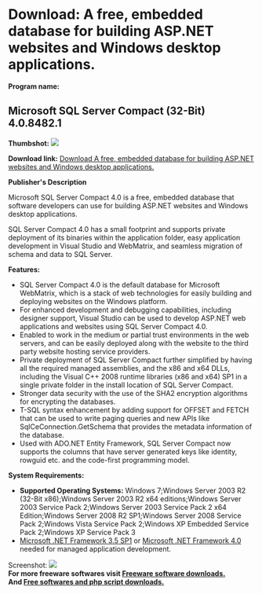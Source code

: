 # Download: A free, embedded database for building ASP.NET websites and Windows desktop applications.

**Program name:**

## Microsoft SQL Server Compact (32-Bit) 4.0.8482.1

  
**Thumbshot:** ![](http://www.freewarefiles.com/screenshot/nopic.gif)   
  
**Download link:** [Download A free, embedded database for building ASP.NET websites and Windows desktop applications.](http://freesoftwares.boysofts.com/Microsoft-SQL-Server-Compact-32-Bit_program_65257.html)  
  


**Publisher's Description**  
  


Microsoft SQL Server Compact 4.0 is a free, embedded database that software developers can use for building ASP.NET websites and Windows desktop applications. 

SQL Server Compact 4.0 has a small footprint and supports private deployment of its binaries within the application folder, easy application development in Visual Studio and WebMatrix, and seamless migration of schema and data to SQL Server.

**Features:**

  * SQL Server Compact 4.0 is the default database for Microsoft WebMatrix, which is a stack of web technologies for easily building and deploying websites on the Windows platform. 
  * For enhanced development and debugging capabilities, including designer support, Visual Studio can be used to develop ASP.NET web applications and websites using SQL Server Compact 4.0. 
  * Enabled to work in the medium or partial trust environments in the web servers, and can be easily deployed along with the website to the third party website hosting service providers. 
  * Private deployment of SQL Server Compact further simplified by having all the required managed assemblies, and the x86 and x64 DLLs, including the Visual C++ 2008 runtime libraries (x86 and x64) SP1 in a single private folder in the install location of SQL Server Compact. 
  * Stronger data security with the use of the SHA2 encryption algorithms for encrypting the databases. 
  * T-SQL syntax enhancement by adding support for OFFSET and FETCH that can be used to write paging queries and new APIs like SqlCeConnection.GetSchema that provides the metadata information of the database. 
  * Used with ADO.NET Entity Framework, SQL Server Compact now supports the columns that have server generated keys like identity, rowguid etc. and the code-first programming model. 

**System Requirements:**

  * **Supported Operating Systems:** Windows 7;Windows Server 2003 R2 (32-Bit x86);Windows Server 2003 R2 x64 editions;Windows Server 2003 Service Pack 2;Windows Server 2003 Service Pack 2 x64 Edition;Windows Server 2008 R2 SP1;Windows Server 2008 Service Pack 2;Windows Vista Service Pack 2;Windows XP Embedded Service Pack 2;Windows XP Service Pack 3 
  * [Microsoft .NET Framework 3.5 SP1](http://www.freewarefiles.com/Microsoft-NET-Framework-3_program_31320.html) or [Microsoft .NET Framework 4.0](http://www.freewarefiles.com/Microsoft-NET-Framework-4_program_55008.html) needed for managed application development. 

  
  
Screenshot: ![](http://www.freewarefiles.com/screenshot/nopic.gif)   
**For more freeware softwares visit [Freeware software downloads.](http://freesoftwares.boysofts.com/)**   
**And [Free softwares and php script downloads.](http://www.boysofts.com/)**
